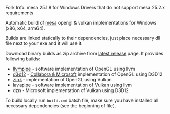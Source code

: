 Fork Info: mesa 25.1.8 for Windows Drivers that do not support mesa 25.2.x requirements

Automatic build of [mesa][] opengl & vulkan implementations for Windows (x86, x64, arm64).

Builds are linked statically to their dependencies, just place necessary dll file next to your exe and it will use it.

Download binary builds as zip archive from [latest release][] page. It provides following builds:

* [llvmpipe][] - software implementation of OpenGL using llvm
* [d3d12][] - [Collabora & Microsoft][collabora] implementation of OpenGL using D3D12
* [zink][] - implementation of OpenGL using Vulkan
* lavapipe - software implementation of Vulkan using llvm
* dzn - Microsoft implementation of Vulkan using D3D12

To build locally run `build.cmd` batch file, make sure you have installed all necessary dependencies (see the beginning of file).

[mesa]: https://www.mesa3d.org/
[llvmpipe]: https://docs.mesa3d.org/drivers/llvmpipe.html
[d3d12]: https://docs.mesa3d.org/drivers/d3d12.html
[zink]: https://docs.mesa3d.org/drivers/zink.html
[collabora]: https://www.collabora.com/news-and-blog/news-and-events/introducing-opencl-and-opengl-on-directx.html
[latest release]: https://github.com/mmozeiko/build-mesa/releases/latest
